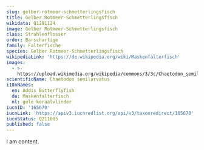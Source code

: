 ```yaml
---
slug: gelber-rotmeer-schmetterlingsfisch
title: Gelber Rotmeer-Schmetterlingsfisch
wikidata: Q1281124
image: Gelber Rotmeer-Schmetterlingsfisch
class: Strahlenflosser
order: Barschartige
family: Falterfische
species: Gelber Rotmeer-Schmetterlingsfisch
wikipediaLink: 'https://de.wikipedia.org/wiki/Maskenfalterfisch'
images:
  - >-
    https://upload.wikimedia.org/wikipedia/commons/3/3c/Chaetodon_semilarvatus_by_Konstanze_Löwe.JPG
scientificName: Chaetodon semilarvatus
i18nNames:
  en: Addis Butterflyfish
  de: Maskenfalterfisch
  nl: gele koraalvlinder
iucnID: '165670'
iucnLink: 'https://apiv3.iucnredlist.org/api/v3/taxonredirect/165670'
iucnStatus: Q211005
published: false
---
```


I am content.

